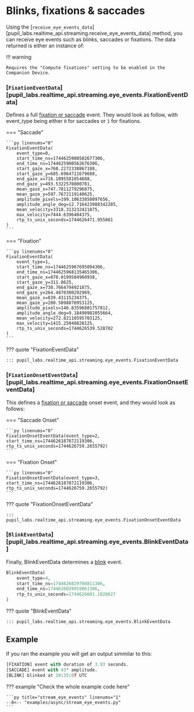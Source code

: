 # Blinks, fixations & saccades

<!-- badge:product Neon -->
<!-- badge:companion +2.9.0 -->
<!-- badge:version +1.5.0 -->

Using the [`receive_eye_events_data`][pupil_labs.realtime_api.streaming.receive_eye_events_data] method, you can receive eye events such as blinks, saccades or fixations. The data returned is either an instance of:

!!! warning

    Requires the "Compute fixations" setting to be enabled in the Companion Device.

### [`FixationEventData`][pupil_labs.realtime_api.streaming.eye_events.FixationEventData]

Defines a full [fixation or saccade](https://docs.pupil-labs.com/neon/data-collection/data-streams/#fixations-saccades) event. They would look as follow, with event_type being either `0` for saccades or `1` for fixations.

=== "Saccade"

    ```py linenums="0"
    FixationEventData(
    	event_type=0,
    	start_time_ns=1744625900502677306,
    	end_time_ns=1744625900562676306,
    	start_gaze_x=768.2272338867188,
    	start_gaze_y=685.6964721679688,
    	end_gaze_x=716.1095581054688,
    	end_gaze_y=493.5322570800781,
    	mean_gaze_x=747.7811279296875,
    	mean_gaze_y=597.7672119140625,
    	amplitude_pixels=199.10633850097656,
    	amplitude_angle_deg=12.716423988342285,
    	mean_velocity=3318.313232421875,
    	max_velocity=7444.6396484375,
    	rtp_ts_unix_seconds=1744626471.955861
    )
    ```

=== "Fixation"

    ```py linenums="0"
    FixationEventData(
    	event_type=1,
    	start_time_ns=1744625967695094306,
    	end_time_ns=1744625968135465306,
    	start_gaze_x=870.0199584960938,
    	start_gaze_y=311.0625,
    	end_gaze_x=730.7664794921875,
    	end_gaze_y=264.4870300292969,
    	mean_gaze_x=839.43115234375,
    	mean_gaze_y=280.5098876953125,
    	amplitude_pixels=146.83596801757812,
    	amplitude_angle_deg=9.18490982055664,
    	mean_velocity=272.82110595703125,
    	max_velocity=1415.25048828125,
    	rtp_ts_unix_seconds=1744626539.528702
    )
    ```

??? quote "FixationEventData"

    ::: pupil_labs.realtime_api.streaming.eye_events.FixationEventData

### [`FixationOnsetEventData`][pupil_labs.realtime_api.streaming.eye_events.FixationOnsetEventData]

This defines a [fixation or saccade](https://docs.pupil-labs.com/neon/data-collection/data-streams/#fixations-saccades) onset event, and they would look as follows:

=== "Saccade Onset"

    ```py linenums="0"
    FixationOnsetEventData(event_type=2, start_time_ns=1744626187872119306, rtp_ts_unix_seconds=1744626759.2655792)
    ```

=== "Fixation Onset"

    ```py linenums="0"
    FixationOnsetEventData(event_type=3, start_time_ns=1744626187872119306, rtp_ts_unix_seconds=1744626759.2655792)
    ```

??? quote "FixationOnsetEventData"

    ::: pupil_labs.realtime_api.streaming.eye_events.FixationOnsetEventData

### [`BlinkEventData`][pupil_labs.realtime_api.streaming.eye_events.BlinkEventData]

Finally, BlinkEventData determines a [blink](https://docs.pupil-labs.com/neon/data-collection/data-streams/#blinks) event.

```py linenums="0"
BlinkEventData(
	event_type=4,
	start_time_ns=1744626029708811306,
	end_time_ns=1744626029919061306,
	rtp_ts_unix_seconds=1744626601.1020627
)
```

??? quote "BlinkEventData"

    ::: pupil_labs.realtime_api.streaming.eye_events.BlinkEventData

## Example

If you ran the example you will get an output simmilar to this:

```py linenums="0"
[FIXATION] event with duration of 3.93 seconds.
[SACCADE] event with 43° amplitude.
[BLINK] blinked at 10:35:07 UTC
```

??? example "Check the whole example code here"

    ```py title="stream_eye_events" linenums="1"
    --8<-- "examples/async/stream_eye_events.py"
    ```
